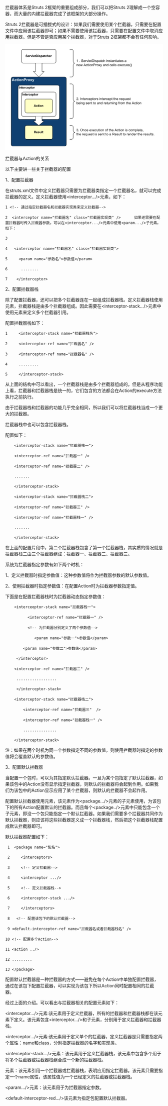 拦截器体系是Struts 2框架的重要组成部分，我们可以把Struts 2理解成一个空容器，而大量的内建拦截器完成了该框架的大部分操作。

Struts
2拦截器是可插拔式的设计：如果我们需要使用某个拦截器，只需要在配置文件中应用该拦截器即可；如果不需要使用该拦截器，只需要在配置文件中取消应用拦截器。但是不管是否应用某个拦截器，对于Struts
2框架都不会有任何影响。

![](../md/img/chenssy/0_1331652245hKfF.gif)

拦截器与Action的关系

以下主要讲一些关于拦截器的配置

1、配置拦截器

在struts.xml文件中定义拦截器只需要为拦截器类指定一个拦截器名，就可以完成拦截器的定义。定义拦截器使用<interceptor.../>元素，如下：

    
    
    1 <!-- 通过指定拦截器名和拦截器实现类来定义拦截器-->

    2  <interceptor name="拦截器名" class="拦截器实现类" />      如果还需要在配置拦截器时传入拦截器参数。可以在<interceptor.../>元素中使用<param.../>子元素。如下：

    3 

    4   <interceptor name="拦截器名" class="拦截器实现类">

    5     <param name="参数名">参数值</param>

    6      ........

    7    </interceptor>

2、配置拦截器栈

除了配置拦截器，还可以把多个拦截器连在一起组成拦截器栈。定义拦截器栈使用<interceptor-
stack.../>元素，拦截器栈是由多个拦截器组成。因此需要在<interceptor-stack.../>元素中使用<interceptor-
ref.../>元素来定义多个拦截器引用。

配置拦截器栈如下：

    
    
    1     <interceptor-stack name="拦截器栈名">

    2     <interceptor-ref name="拦截器名" />

    3     <interceptor-ref name="拦截器名" />

    4     .........

    5     </interceptor-stack>

  

从上面的结构中可以看出，一个拦截器栈是由多个拦截器组成的。但是从程序功能上看，拦截器和拦截器栈是统一的，它们包含的方法都会在Action的execute方法执行之前执行。

由于拦截器栈和拦截器的功能几乎完全相同，所以我们可以将拦截器栈当成一个更大的拦截器。

拦截器栈中也可以包含拦截器栈。

配置如下：

    
    
        <interceptor-stack name="拦截器栈一">

        <interceptor-ref name="拦截器一" />

        <interceptor-ref name="拦截器二" />

        .......

        </interceptor-stack>

        <interceptor-stack name="拦截器栈二">

        <interceptor-ref name="拦截器三" />

        <interceptor-ref name="拦截器栈一" />

        .......

        </interceptor-stack>

在上面的配置片段中，第二个拦截器栈包含了第一个拦截器栈，其实质的情况就是拦截器栈二由三个拦截器组成：拦截器一、拦截器二、拦截器三。

系统为拦截器指定参数有如下两个时机：

1、定义拦截器时指定参数值：这种参数值将作为拦截器参数的默认参数值。

2、使用拦截器时指定参数值：在配置Action时为拦截器参数指定值。

下面是在配置拦截器栈时为拦截器动态指定参数值：

    
    
        <interceoptor-stack name="拦截器栈一">

              <interceptor-ref name="拦截器一" />

              <!-- 为拦截器分别定义了两个参数值-->

                 <param name="参数一">参数值</param>

            <param name="参数二">参数值</param>

         </interceptor>

        <interceptor-ref name="拦截器二" />

         ..................

         </interceptor-stack>

        <interceptor-stack name="拦截器栈二">

            <interceptor-ref name="拦截器三"  />

            <interceptor-ref name="拦截器栈一" />

            ...............

        </interceptor-stack>

注：如果在两个时机为同一个参数指定不同的参数值，则使用拦截器时指定的参数值将会覆盖默认的参数值。

3、配置默认拦截器

当配置一个包时，可以为其指定默认拦截器。一旦为某个包指定了默认拦截器，如果该包中的Action没有显示指定拦截器，则默认的拦截器将会起到作用。如果我们为该包中的Action显示应用了某个拦截器，则默认的拦截器不会起作用。

配置默认拦截器使用<default-interceptor-
ref.../>元素，该元素作为<package.../>元素的子元素使用，为该包下的所有Action配置默认的拦截器。而且每个<package../>元素中只能包含一个<default-
interceptor-
ref.../>子元素，即没一个包只能指定一个默认拦截器。如果我们需要多个拦截器共同作为默认拦截器，则应该将这些拦截器定义成一个拦截器栈，然后把这个拦截器栈配置成默认拦截器即可。

默认拦截器配置如下：

    
    
     1  <package name="包名">

     2     <interceptors>

     3     <!-- 定义拦截器-->

     4     <interceptor .../>

     5     <!-- 定义拦截器栈-->

     6     <interceptor-stack .../>

     7     </interceptors>

     8   <!-- 配置该包下的默认拦截器-->

     9 <default-interceptor-ref name="拦截器名或者拦截器栈名" />

    10 <!-- 配置多个Action-->

    11 <action ../>

    12 .........

    13 </package>

配置默认拦截器是一种拦截器的方式——避免在每个Action中单独配置拦截器，通过在该包下配置拦截器，可以实现为该包下所以Action同时配置相同的拦截器。

经过上面的介绍。可以看出与拦截器相关的配置元素如下：

<interceptor.../>元素:该元素用于定义拦截器，所有的拦截器和拦截器栈都在该元素下定义。该元素包含<interceptor.../>和<interceptor-
stack.../>子元素，分别用于定义拦截器和拦截器栈。

<interceptor.../>元素:该元素用于定义单个的拦截器，定义拦截器是只需要指定两个属性：name和class，分别指定拦截器的名字和实现类。

<interceptor-stack.../>元素：该元素用于定义拦截器栈，该元素中包含多个<interceptor-
ref.../>用于将多个拦截器或拦截器栈组合成一个新的拦截器栈。

<interceptor-
ref.../>元素：该元素引用一个拦截器或拦截器栈，表明应用指定拦截器。该元素只需要指定一个name属性，该属性值为一个已经定义的拦截器或拦截器栈。

<param.../>元素：该元素用于为拦截器指定参数。

<default-interceptor-red.../>该元素为指定包配置默认拦截器。

